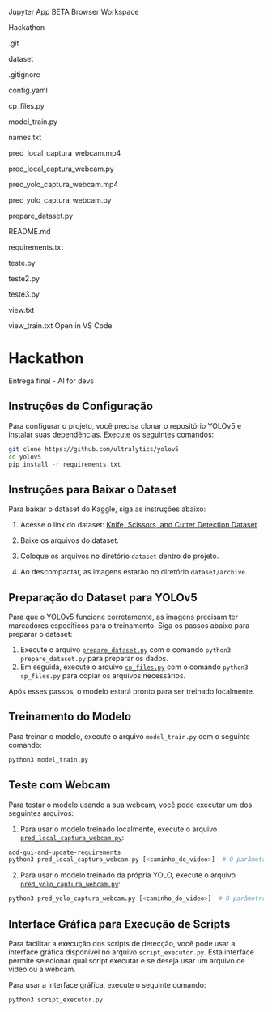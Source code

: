 
Jupyter
App
BETA
Browser
Workspace

Hackathon

.git

dataset

.gitignore

config.yaml

cp_files.py

model_train.py

names.txt

pred_local_captura_webcam.mp4

pred_local_captura_webcam.py

pred_yolo_captura_webcam.mp4

pred_yolo_captura_webcam.py

prepare_dataset.py

README.md

requirements.txt

teste.py

teste2.py

teste3.py

view.txt

view_train.txt
Open in VS Code
# Hackathon
Entrega final - AI for devs

## Instruções de Configuração

Para configurar o projeto, você precisa clonar o repositório YOLOv5 e instalar suas dependências. Execute os seguintes comandos:

```bash
git clone https://github.com/ultralytics/yolov5
cd yolov5
pip install -r requirements.txt
```
## Instruções para Baixar o Dataset

Para baixar o dataset do Kaggle, siga as instruções abaixo:

1. Acesse o link do dataset: [Knife, Scissors, and Cutter Detection Dataset](https://www.kaggle.com/datasets/feliparus/knife-scissors-and-cutter-detection-dataset/data)
2. Baixe os arquivos do dataset.
3. Coloque os arquivos no diretório `dataset` dentro do projeto.

4. Ao descompactar, as imagens estarão no diretório `dataset/archive`.

## Preparação do Dataset para YOLOv5

Para que o YOLOv5 funcione corretamente, as imagens precisam ter marcadores específicos para o treinamento. Siga os passos abaixo para preparar o dataset:

1. Execute o arquivo [`prepare_dataset.py`](./prepare_dataset.py) com o comando `python3 prepare_dataset.py` para preparar os dados.
2. Em seguida, execute o arquivo [`cp_files.py`](./cp_files.py) com o comando `python3 cp_files.py` para copiar os arquivos necessários.

Após esses passos, o modelo estará pronto para ser treinado localmente.

## Treinamento do Modelo

Para treinar o modelo, execute o arquivo `model_train.py` com o seguinte comando:

```bash
python3 model_train.py
```

## Teste com Webcam

Para testar o modelo usando a sua webcam, você pode executar um dos seguintes arquivos:

1. Para usar o modelo treinado localmente, execute o arquivo [`pred_local_captura_webcam.py`](./pred_local_captura_webcam.py):

```bash
add-gui-and-update-requirements
python3 pred_local_captura_webcam.py [<caminho_do_video>]  # O parâmetro <caminho_do_video> é opcional. Se não for informado, a webcam será usada.

```

2. Para usar o modelo treinado da própria YOLO, execute o arquivo [`pred_yolo_captura_webcam.py`](./pred_yolo_captura_webcam.py):

```bash
python3 pred_yolo_captura_webcam.py [<caminho_do_video>]  # O parâmetro <caminho_do_video> é opcional. Se não for informado, a webcam será usada.
```


## Interface Gráfica para Execução de Scripts

Para facilitar a execução dos scripts de detecção, você pode usar a interface gráfica disponível no arquivo `script_executor.py`. Esta interface permite selecionar qual script executar e se deseja usar um arquivo de vídeo ou a webcam.

Para usar a interface gráfica, execute o seguinte comando:

```bash
python3 script_executor.py
```

